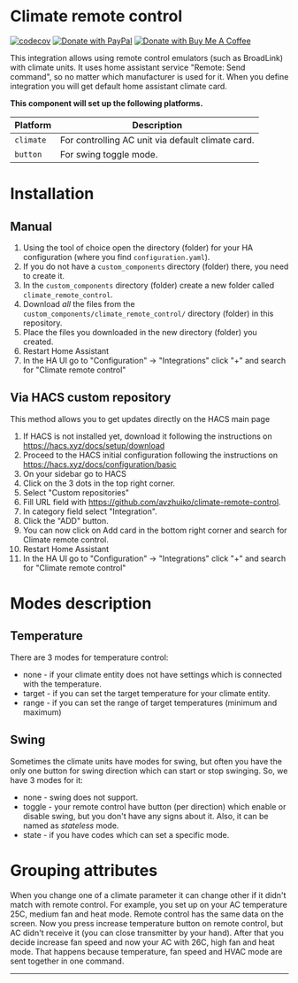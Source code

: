# Climate remote control

[![codecov](https://codecov.io/gh/avzhuiko/ac-remote/graph/badge.svg?token=6OX82SOJTB)](https://codecov.io/gh/avzhuiko/ac-remote)
[![Donate with PayPal][paypalbadge]][paypal]
[![Donate with Buy Me A Coffee][buymeacoffeebadge]][buymeacoffee]

This integration allows using remote control emulators (such as BroadLink) with climate units.
It uses home assistant service "Remote: Send command", so no matter which manufacturer is used for it.
When you define integration you will get default home assistant climate card.

**This component will set up the following platforms.**

| Platform  | Description                                       |
| --------- | ------------------------------------------------- |
| `climate` | For controlling AC unit via default climate card. |
| `button`  | For swing toggle mode.                            |

# Installation

## Manual

1. Using the tool of choice open the directory (folder) for your HA configuration (where you find `configuration.yaml`).
1. If you do not have a `custom_components` directory (folder) there, you need to create it.
1. In the `custom_components` directory (folder) create a new folder called `climate_remote_control`.
1. Download _all_ the files from the `custom_components/climate_remote_control/` directory (folder) in this repository.
1. Place the files you downloaded in the new directory (folder) you created.
1. Restart Home Assistant
1. In the HA UI go to "Configuration" -> "Integrations" click "+" and search for "Climate remote control"

## Via HACS custom repository

This method allows you to get updates directly on the HACS main page

1. If HACS is not installed yet, download it following the instructions on https://hacs.xyz/docs/setup/download
1. Proceed to the HACS initial configuration following the instructions on https://hacs.xyz/docs/configuration/basic
1. On your sidebar go to HACS
1. Click on the 3 dots in the top right corner.
1. Select "Custom repositories"
1. Fill URL field with https://github.com/avzhuiko/climate-remote-control.
1. In category field select "Integration".
1. Click the "ADD" button.
1. You can now click on Add card in the bottom right corner and search for Climate remote control.
1. Restart Home Assistant
1. In the HA UI go to "Configuration" -> "Integrations" click "+" and search for "Climate remote control"

# Modes description

## Temperature

There are 3 modes for temperature control:

- none - if your climate entity does not have settings which is connected with the temperature.
- target - if you can set the target temperature for your climate entity.
- range - if you can set the range of target temperatures (minimum and maximum)

## Swing

Sometimes the climate units have modes for swing, but often you have the only one button for swing direction
which can start or stop swinging. So, we have 3 modes for it:

- none - swing does not support.
- toggle - your remote control have button (per direction) which enable or disable swing, but you don't have any signs
  about it. Also, it can be named as _stateless_ mode.
- state - if you have codes which can set a specific mode.

# Grouping attributes

When you change one of a climate parameter it can change other if it didn't match with remote control.
For example, you set up on your AC temperature 25C, medium fan and heat mode. Remote control has the same data on the
screen. Now you press increase temperature button on remote control, but AC didn't receive it (you can close
transmitter by your hand). After that you decide increase fan speed and now your AC with 26C, high fan and heat mode.
That happens because temperature, fan speed and HVAC mode are sent together in one command.

---

[paypal]: https://www.paypal.com/donate/?hosted_button_id=BH5J26BSR2734
[paypalbadge]: https://img.shields.io/badge/Donate-PayPal-blue?logo=paypal
[buymeacoffee]: https://www.buymeacoffee.com/avzhuikow
[buymeacoffeebadge]: https://img.shields.io/badge/Donate-Buy%20me%20a%20coffee-yellow?logo=buy-me-a-coffee
